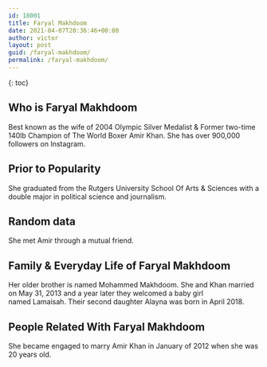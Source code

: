 ```yaml
---
id: 18001
title: Faryal Makhdoom
date: 2021-04-07T20:36:46+00:00
author: victor
layout: post
guid: /faryal-makhdoom/
permalink: /faryal-makhdoom/
---
```



{: toc}


## Who is Faryal Makhdoom



Best known as the wife of 2004 Olympic Silver Medalist & Former two-time 140lb Champion of The World Boxer Amir Khan. She has over 900,000 followers on Instagram. 

                
                
                
## Prior to Popularity



She graduated from the Rutgers University School Of Arts & Sciences with a double major in political science and journalism.

                
                
                
## Random data



She met Amir through a mutual friend.

                
                
                
## Family & Everyday Life of Faryal Makhdoom



Her older brother is named Mohammed Makhdoom. She and Khan married on May 31, 2013 and a year later they welcomed a baby girl named Lamaisah. Their second daughter Alayna was born in April 2018. 

                
                
                
## People Related With Faryal Makhdoom



She became engaged to marry Amir Khan in January of 2012 when she was 20 years old.

                
              
            
          
          
          